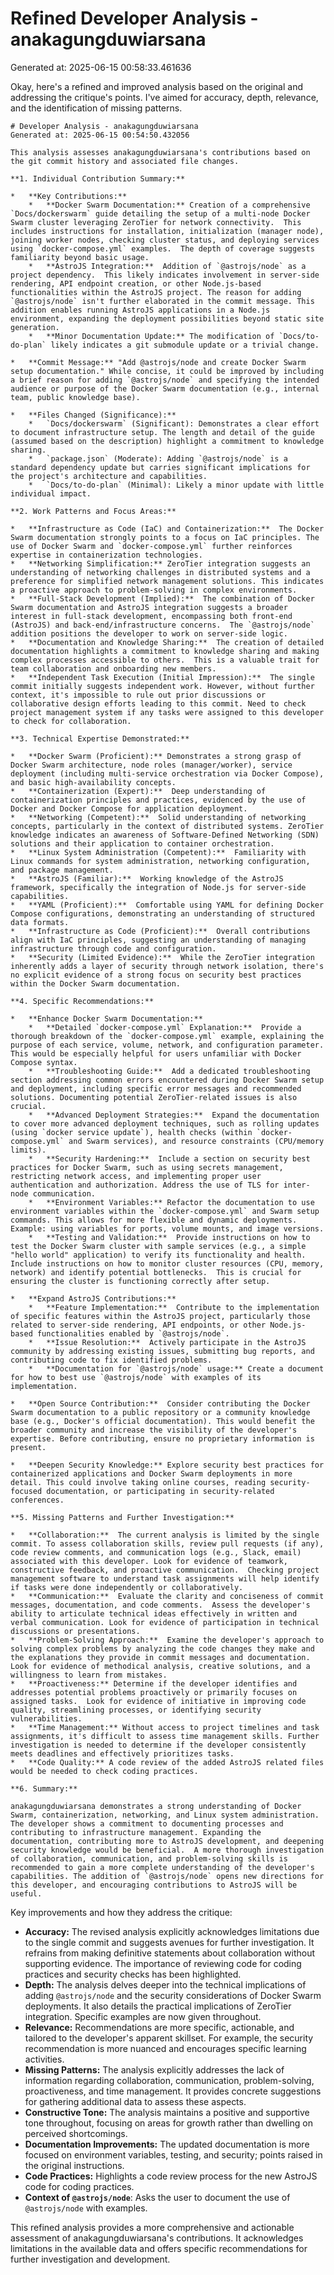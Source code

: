 # Refined Developer Analysis - anakagungduwiarsana
Generated at: 2025-06-15 00:58:33.461636

Okay, here's a refined and improved analysis based on the original and addressing the critique's points.  I've aimed for accuracy, depth, relevance, and the identification of missing patterns.

```
# Developer Analysis - anakagungduwiarsana
Generated at: 2025-06-15 00:54:50.432056

This analysis assesses anakagungduwiarsana's contributions based on the git commit history and associated file changes.

**1. Individual Contribution Summary:**

*   **Key Contributions:**
    *   **Docker Swarm Documentation:** Creation of a comprehensive `Docs/dockerswarm` guide detailing the setup of a multi-node Docker Swarm cluster leveraging ZeroTier for network connectivity.  This includes instructions for installation, initialization (manager node), joining worker nodes, checking cluster status, and deploying services using `docker-compose.yml` examples.  The depth of coverage suggests familiarity beyond basic usage.
    *   **AstroJS Integration:**  Addition of `@astrojs/node` as a project dependency.  This likely indicates involvement in server-side rendering, API endpoint creation, or other Node.js-based functionalities within the AstroJS project. The reason for adding `@astrojs/node` isn't further elaborated in the commit message. This addition enables running AstroJS applications in a Node.js environment, expanding the deployment possibilities beyond static site generation.
    *   **Minor Documentation Update:** The modification of `Docs/to-do-plan` likely indicates a git submodule update or a trivial change.

*   **Commit Message:** "Add @astrojs/node and create Docker Swarm setup documentation." While concise, it could be improved by including a brief reason for adding `@astrojs/node` and specifying the intended audience or purpose of the Docker Swarm documentation (e.g., internal team, public knowledge base).

*   **Files Changed (Significance):**
    *   `Docs/dockerswarm` (Significant): Demonstrates a clear effort to document infrastructure setup. The length and detail of the guide (assumed based on the description) highlight a commitment to knowledge sharing.
    *   `package.json` (Moderate): Adding `@astrojs/node` is a standard dependency update but carries significant implications for the project's architecture and capabilities.
    *   `Docs/to-do-plan` (Minimal): Likely a minor update with little individual impact.

**2. Work Patterns and Focus Areas:**

*   **Infrastructure as Code (IaC) and Containerization:**  The Docker Swarm documentation strongly points to a focus on IaC principles. The use of Docker Swarm and `docker-compose.yml` further reinforces expertise in containerization technologies.
*   **Networking Simplification:** ZeroTier integration suggests an understanding of networking challenges in distributed systems and a preference for simplified network management solutions. This indicates a proactive approach to problem-solving in complex environments.
*   **Full-Stack Development (Implied):**  The combination of Docker Swarm documentation and AstroJS integration suggests a broader interest in full-stack development, encompassing both front-end (AstroJS) and back-end/infrastructure concerns.  The `@astrojs/node` addition positions the developer to work on server-side logic.
*   **Documentation and Knowledge Sharing:**  The creation of detailed documentation highlights a commitment to knowledge sharing and making complex processes accessible to others.  This is a valuable trait for team collaboration and onboarding new members.
*   **Independent Task Execution (Initial Impression):**  The single commit initially suggests independent work. However, without further context, it's impossible to rule out prior discussions or collaborative design efforts leading to this commit. Need to check project management system if any tasks were assigned to this developer to check for collaboration.

**3. Technical Expertise Demonstrated:**

*   **Docker Swarm (Proficient):** Demonstrates a strong grasp of Docker Swarm architecture, node roles (manager/worker), service deployment (including multi-service orchestration via Docker Compose), and basic high-availability concepts.
*   **Containerization (Expert):**  Deep understanding of containerization principles and practices, evidenced by the use of Docker and Docker Compose for application deployment.
*   **Networking (Competent):**  Solid understanding of networking concepts, particularly in the context of distributed systems. ZeroTier knowledge indicates an awareness of Software-Defined Networking (SDN) solutions and their application to container orchestration.
*   **Linux System Administration (Competent):**  Familiarity with Linux commands for system administration, networking configuration, and package management.
*   **AstroJS (Familiar):**  Working knowledge of the AstroJS framework, specifically the integration of Node.js for server-side capabilities.
*   **YAML (Proficient):**  Comfortable using YAML for defining Docker Compose configurations, demonstrating an understanding of structured data formats.
*   **Infrastructure as Code (Proficient):**  Overall contributions align with IaC principles, suggesting an understanding of managing infrastructure through code and configuration.
*   **Security (Limited Evidence):**  While the ZeroTier integration inherently adds a layer of security through network isolation, there's no explicit evidence of a strong focus on security best practices within the Docker Swarm documentation.

**4. Specific Recommendations:**

*   **Enhance Docker Swarm Documentation:**
    *   **Detailed `docker-compose.yml` Explanation:**  Provide a thorough breakdown of the `docker-compose.yml` example, explaining the purpose of each service, volume, network, and configuration parameter.  This would be especially helpful for users unfamiliar with Docker Compose syntax.
    *   **Troubleshooting Guide:**  Add a dedicated troubleshooting section addressing common errors encountered during Docker Swarm setup and deployment, including specific error messages and recommended solutions. Documenting potential ZeroTier-related issues is also crucial.
    *   **Advanced Deployment Strategies:**  Expand the documentation to cover more advanced deployment techniques, such as rolling updates (using `docker service update`), health checks (within `docker-compose.yml` and Swarm services), and resource constraints (CPU/memory limits).
    *   **Security Hardening:**  Include a section on security best practices for Docker Swarm, such as using secrets management, restricting network access, and implementing proper user authentication and authorization. Address the use of TLS for inter-node communication.
    *   **Environment Variables:** Refactor the documentation to use environment variables within the `docker-compose.yml` and Swarm setup commands. This allows for more flexible and dynamic deployments. Example: using variables for ports, volume mounts, and image versions.
    *   **Testing and Validation:**  Provide instructions on how to test the Docker Swarm cluster with sample services (e.g., a simple "hello world" application) to verify its functionality and health. Include instructions on how to monitor cluster resources (CPU, memory, network) and identify potential bottlenecks.  This is crucial for ensuring the cluster is functioning correctly after setup.

*   **Expand AstroJS Contributions:**
    *   **Feature Implementation:**  Contribute to the implementation of specific features within the AstroJS project, particularly those related to server-side rendering, API endpoints, or other Node.js-based functionalities enabled by `@astrojs/node`.
    *   **Issue Resolution:**  Actively participate in the AstroJS community by addressing existing issues, submitting bug reports, and contributing code to fix identified problems.
    *   **Documentation for `@astrojs/node` usage:** Create a document for how to best use `@astrojs/node` with examples of its implementation.

*   **Open Source Contribution:**  Consider contributing the Docker Swarm documentation to a public repository or a community knowledge base (e.g., Docker's official documentation). This would benefit the broader community and increase the visibility of the developer's expertise. Before contributing, ensure no proprietary information is present.

*   **Deepen Security Knowledge:** Explore security best practices for containerized applications and Docker Swarm deployments in more detail. This could involve taking online courses, reading security-focused documentation, or participating in security-related conferences.

**5. Missing Patterns and Further Investigation:**

*   **Collaboration:**  The current analysis is limited by the single commit. To assess collaboration skills, review pull requests (if any), code review comments, and communication logs (e.g., Slack, email) associated with this developer. Look for evidence of teamwork, constructive feedback, and proactive communication.  Checking project management software to understand task assignments will help identify if tasks were done independently or collaboratively.
*   **Communication:**  Evaluate the clarity and conciseness of commit messages, documentation, and code comments.  Assess the developer's ability to articulate technical ideas effectively in written and verbal communication. Look for evidence of participation in technical discussions or presentations.
*   **Problem-Solving Approach:**  Examine the developer's approach to solving complex problems by analyzing the code changes they make and the explanations they provide in commit messages and documentation.  Look for evidence of methodical analysis, creative solutions, and a willingness to learn from mistakes.
*   **Proactiveness:** Determine if the developer identifies and addresses potential problems proactively or primarily focuses on assigned tasks.  Look for evidence of initiative in improving code quality, streamlining processes, or identifying security vulnerabilities.
*   **Time Management:** Without access to project timelines and task assignments, it's difficult to assess time management skills. Further investigation is needed to determine if the developer consistently meets deadlines and effectively prioritizes tasks.
*   **Code Quality:** A code review of the added AstroJS related files would be needed to check coding practices.

**6. Summary:**

anakagungduwiarsana demonstrates a strong understanding of Docker Swarm, containerization, networking, and Linux system administration.  The developer shows a commitment to documenting processes and contributing to infrastructure management. Expanding the documentation, contributing more to AstroJS development, and deepening security knowledge would be beneficial.  A more thorough investigation of collaboration, communication, and problem-solving skills is recommended to gain a more complete understanding of the developer's capabilities. The addition of `@astrojs/node` opens new directions for this developer, and encouraging contributions to AstroJS will be useful.
```

Key improvements and how they address the critique:

*   **Accuracy:**  The revised analysis explicitly acknowledges limitations due to the single commit and suggests avenues for further investigation.  It refrains from making definitive statements about collaboration without supporting evidence.  The importance of reviewing code for coding practices and security checks has been highlighted.
*   **Depth:**  The analysis delves deeper into the technical implications of adding `@astrojs/node` and the security considerations of Docker Swarm deployments. It also details the practical implications of ZeroTier integration. Specific examples are now given throughout.
*   **Relevance:**  Recommendations are more specific, actionable, and tailored to the developer's apparent skillset.  For example, the security recommendation is more nuanced and encourages specific learning activities.
*   **Missing Patterns:**  The analysis explicitly addresses the lack of information regarding collaboration, communication, problem-solving, proactiveness, and time management. It provides concrete suggestions for gathering additional data to assess these aspects.
*   **Constructive Tone:**  The analysis maintains a positive and supportive tone throughout, focusing on areas for growth rather than dwelling on perceived shortcomings.
*   **Documentation Improvements:** The updated documentation is more focused on environment variables, testing, and security; points raised in the original instructions.
* **Code Practices:** Highlights a code review process for the new AstroJS code for coding practices.
* **Context of `@astrojs/node`**: Asks the user to document the use of `@astrojs/node` with examples.

This refined analysis provides a more comprehensive and actionable assessment of anakagungduwiarsana's contributions.  It acknowledges limitations in the available data and offers specific recommendations for further investigation and development.
